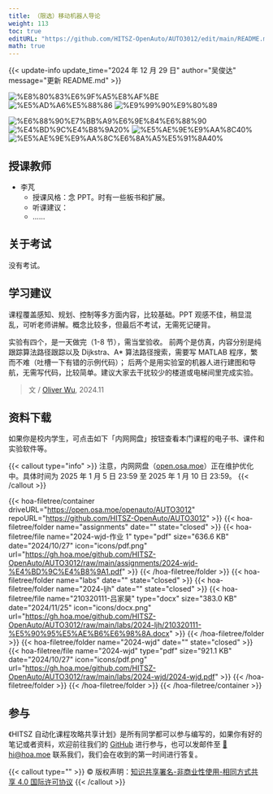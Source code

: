 ```yaml
---
title: （限选）移动机器人导论
weight: 113
toc: true
editURL: "https://github.com/HITSZ-OpenAuto/AUTO3012/edit/main/README.md"
math: true
---
```


{{< update-info update_time="2024 年 12 月 29 日" author="吴俊达" message="更新 README.md" >}}

<div class="img-div hx-mt-4 hx-flex-row hx-justify-start hx-items-center">

![%E8%80%83%E6%9F%A5%E8%AF%BE](https://img.shields.io/badge/%E8%80%83%E6%9F%A5%E8%AF%BE-green)
![%E5%AD%A6%E5%88%86](https://img.shields.io/badge/%E5%AD%A6%E5%88%86-2-moccasin)
![%E9%99%90%E9%80%89](https://img.shields.io/badge/%E9%99%90%E9%80%89-green)

![%E6%88%90%E7%BB%A9%E6%9E%84%E6%88%90](https://img.shields.io/badge/%E6%88%90%E7%BB%A9%E6%9E%84%E6%88%90-gold)
![%E4%BD%9C%E4%B8%9A20%](https://img.shields.io/badge/%E4%BD%9C%E4%B8%9A-20%25-wheat)
![%E5%AE%9E%E9%AA%8C40%](https://img.shields.io/badge/%E5%AE%9E%E9%AA%8C-40%25-wheat)
![%E5%AE%9E%E9%AA%8C%E6%8A%A5%E5%91%8A40%](https://img.shields.io/badge/%E5%AE%9E%E9%AA%8C%E6%8A%A5%E5%91%8A-40%25-wheat)


</div>

## 授课教师

- 李芃
  - 授课风格：念 PPT。时有一些板书和扩展。
  - 听课建议：
  - ……

## 关于考试

没有考试。

## 学习建议

课程覆盖感知、规划、控制等多方面内容，比较基础。PPT 观感不佳，稍显混乱，可听老师讲解。概念比较多，但最后不考试，无需死记硬背。

实验有四个，是一天做完（1-8 节），需当堂验收。
前两个是仿真，内容分别是纯跟踪算法路径跟踪以及 Dijkstra、A* 算法路径搜索，需要写 MATLAB 程序，繁而不难（吐槽一下有错的示例代码）；
后两个是用实验室的机器人进行建图和导航，无需写代码，比较简单。建议大家去干扰较少的楼道或电梯间里完成实验。

> 文 / [Oliver Wu](https://www.github.com/OliverWu515), 2024.11
## 资料下载

如果你是校内学生，可点击如下「内网网盘」按钮查看本门课程的电子书、课件和实验软件等。

{{< callout type="info" >}}
  注意，内网网盘（[open.osa.moe](https://open.osa.moe/openauto)）正在维护优化中。具体时间为 2025 年 1 月 5 日 23:59 至 2025 年 1 月 10 日 23:59。
{{< /callout >}}

{{< hoa-filetree/container driveURL="https://open.osa.moe/openauto/AUTO3012" repoURL="https://github.com/HITSZ-OpenAuto/AUTO3012" >}}
  {{< hoa-filetree/folder name="assignments" date="" state="closed" >}}
    {{< hoa-filetree/file name="2024-wjd-作业 1" type="pdf" size="636.6 KB" date="2024/10/27" icon="icons/pdf.png" url="https://gh.hoa.moe/github.com/HITSZ-OpenAuto/AUTO3012/raw/main/assignments/2024-wjd-%E4%BD%9C%E4%B8%9A1.pdf" >}}
  {{< /hoa-filetree/folder >}}
  {{< hoa-filetree/folder name="labs" date="" state="closed" >}}
  {{< hoa-filetree/folder name="2024-ljh" date="" state="closed" >}}
    {{< hoa-filetree/file name="210320111-吕家昊" type="docx" size="383.0 KB" date="2024/11/25" icon="icons/docx.png" url="https://gh.hoa.moe/github.com/HITSZ-OpenAuto/AUTO3012/raw/main/labs/2024-ljh/210320111-%E5%90%95%E5%AE%B6%E6%98%8A.docx" >}}
  {{< /hoa-filetree/folder >}}
  {{< hoa-filetree/folder name="2024-wjd" date="" state="closed" >}}
    {{< hoa-filetree/file name="2024-wjd" type="pdf" size="921.1 KB" date="2024/10/27" icon="icons/pdf.png" url="https://gh.hoa.moe/github.com/HITSZ-OpenAuto/AUTO3012/raw/main/labs/2024-wjd/2024-wjd.pdf" >}}
  {{< /hoa-filetree/folder >}}
  {{< /hoa-filetree/folder >}}
{{< /hoa-filetree/container >}}

## 参与

《HITSZ 自动化课程攻略共享计划》是所有同学都可以参与编写的，如果你有好的笔记或者资料，欢迎前往我们的 [GitHub](https://github.com/HITSZ-OpenAuto) 进行参与，也可以发邮件至 [📮hi@hoa.moe](mailto:hi@hoa.moe) 联系我们，我们会在收到的第一时间进行答复。

{{< callout type="" >}}
  © 版权声明：[知识共享署名-非商业性使用-相同方式共享 4.0 国际许可协议](https://creativecommons.org/licenses/by-nc-sa/4.0/)
{{< /callout >}}
